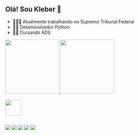 ## Olá! Sou Kleber 👋


- 👨🏻‍💼 Atualmente trabalhando no Supremo Tribunal Federal
- 🧑‍💻 Desensvolvedor Python
- 👨‍💻 Cursando ADS
  
<div>
  <a href="https://beacons.ai/kleberADS4060">
  <img height="170em" src="https://github-readme-stats.vercel.app/api?username=kleberADS4060&sohw_icons=true&theme=dark&incluede_a11_commits=true&count_private=true"/>
  <img height="170em" src="https://github-readme-stats.vercel.app/api/top-langs/?username=kleberADS4060&layout=compact&langs_count=16&theme=dark"/>
</div>
  
<div style="display: inline_block"><br>
  <img height="50em" src="https://cdn.jsdelivr.net/gh/devicons/devicon@latest/icons/python/python-original.svg" />
</div>

##

<div>
   <a href="https://www.linkedin.com/in/kleber-nelson-b8a4336a" target="_blank"><img src="https://img.shields.io/badge/LinkedIn-0077B5?style=for-the-badge&logo=linkedin&logoColor=white" target="_blank"></a>
   <a href= "mailto:kleber.nelson12@gmail.com"><img src="https://img.shields.io/badge/Gmail-D14836?style=for-the-badge&logo=gmail&logoColor=white" target="_blank"></a>
   <a href="https://www.instagram.com/kleber_akay" target="_blank"><img src="https://img.shields.io/badge/Instagram-E4405F?style=for-the-badge&logo=instagram&logoColor=white" target="_blank"></a>
   <a href="https://www.facebook.com/kleber.nelson.3" target="_blank"><img src="https://img.shields.io/badge/Facebook-1877F2?style=for-the-badge&logo=facebook&logoColor=white" target"_blank"></a> 
   <a href="https://www.instagram.com/kleber_akay" target="_blank"><img src=  
</div>
